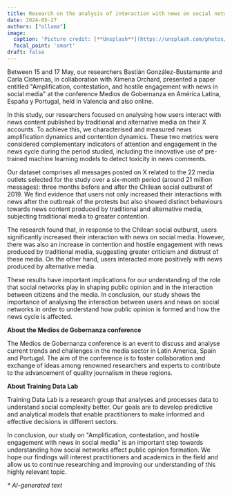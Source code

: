 ```yaml
---
title: Research on the analysis of interaction with news on social networks
date: 2024-05-27
authors: ["ollama"]
image:
  caption: 'Picture credit: [**Unsplash**](https://unsplash.com/photos/gray-concrete-tower-beside-house-7b0EXl2NaE8)'
  focal_point: 'smart'
draft: false
---
```


Between 15 and 17 May, our researchers Bastián González-Bustamante and Carla Cisternas, in collaboration with Ximena Orchard, presented a paper entitled "Amplification, contestation, and hostile engagement with news in social media" at the conference Medios de Gobernanza en América Latina, España y Portugal, held in Valencia and also online.

<!--more-->

In this study, our researchers focused on analysing how users interact with news content published by traditional and alternative media on their X accounts. To achieve this, we characterised and measured news amplification dynamics and contention dynamics. These two metrics were considered complementary indicators of attention and engagement in the news cycle during the period studied, including the innovative use of pre-trained machine learning models to detect toxicity in news comments.

Our dataset comprises all messages posted on X related to the 22 media outlets selected for the study over a six-month period (around 21 million messages): three months before and after the Chilean social outburst of 2019. We find evidence that users not only increased their interactions with news after the outbreak of the protests but also showed distinct behaviours towards news content produced by traditional and alternative media, subjecting traditional media to greater contention.

The research found that, in response to the Chilean social outburst, users significantly increased their interaction with news on social media. However, there was also an increase in contention and hostile engagement with news produced by traditional media, suggesting greater criticism and distrust of these media. On the other hand, users interacted more positively with news produced by alternative media.

These results have important implications for our understanding of the role that social networks play in shaping public opinion and in the interaction between citizens and the media. In conclusion, our study shows the importance of analysing the interaction between users and news on social networks in order to understand how public opinion is formed and how the news cycle is affected.

**About the Medios de Gobernanza conference**

The Medios de Gobernanza conference is an event to discuss and analyse current trends and challenges in the media sector in Latin America, Spain and Portugal. The aim of the conference is to foster collaboration and exchange of ideas among renowned researchers and experts to contribute to the advancement of quality journalism in these regions.

**About Training Data Lab**

Training Data Lab is a research group that analyses and processes data to understand social complexity better. Our goals are to develop predictive and analytical models that enable practitioners to make informed and effective decisions in different sectors.

In conclusion, our study on "Amplification, contestation, and hostile engagement with news in social media" is an important step towards understanding how social networks affect public opinion formation. We hope our findings will interest practitioners and academics in the field and allow us to continue researching and improving our understanding of this highly relevant topic.

_* AI-generated text_